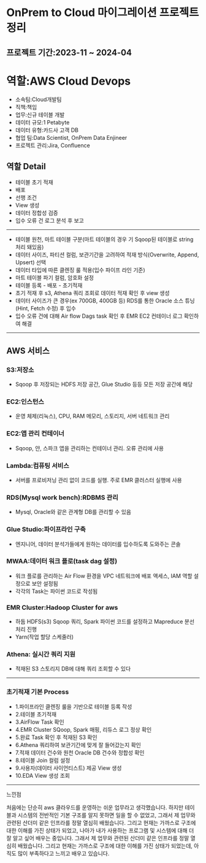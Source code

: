 # OnPrem to Cloud 마이그레이션 프로젝트 정리

## 프로젝트 기간:2023-11 ~ 2024-04

# 역할:AWS Cloud Devops
* 소속팀:Cloud개발팀
* 직책:책임
* 업무:신규 테이블 개발
* 데이터 규모:1 Petabyte
* 데이터 유형:카드사 고객 DB
* 협업 팀:Data Scientist, OnPrem Data Enjineer
* 프로젝트 관리:Jira, Confluence


## 역할 Detail

* 테이블 초기 적재
* 배포
* 선행 조건
* View 생성
* 데이터 정합성 검증
* 입수 오류 건 로그 분석 후 보고
----------------------------------------------------------------------------------------------------
* 테이블 원천, 마트 테이블 구분(마트 테이블의 경우 기 Sqoop된 테이블로 string 처리 돼있음)
* 데이터 사이즈, 파티션 컬럼, 보관기간을 고려하여 적재 방식(Overwrite, Append, Upsert) 선택
* 데이터 타입에 따른 클렌징 룰 적용(입수 파이프 라인 기준)
* 마트 테이블 파기 컬럼, 암호화 설정
* 테이블 등록 - 배포 - 초기적재
* 초기 적재 후 s3, Athena 쿼리 조회로 데이터 적재 확인 후 view 생성
* 데이터 사이즈가 큰 경우(ex 700GB, 400GB 등) RDS를 통한 Oracle 소스 튜닝(Hint, Fetch 수정) 후 입수
* 입수 오류 건에 대해 Air flow Dags task 확인 후 EMR EC2 컨테이너 로그 확인하여 해결

----------------------------------------------------------------------------------------------------

## AWS 서비스

### S3:저장소
- Sqoop 후 저장되는 HDFS 저장 공간, Glue Studio 등등 모든 저장 공간에 해당 
### EC2:인스턴스
- 운영 체제(리눅스), CPU, RAM 메모리, 스토리지, 서버 네트워크 관리
### EC2:앱 관리 컨테이너
- Sqoop, 얀, 스파크 앱을 관리하는 컨테이너 관리. 오류 관리에 사용
### Lambda:컴퓨팅 서비스
- 서버를 프로비저닝 관리 없이 코드를 실행. 주로 EMR 클러스터 실행에 사용
### RDS(Mysql work bench):RDBMS 관리 
- Mysql, Oracle와 같은 관계형 DB를 관리할 수 있음 
### Glue Studio:파이프라인 구축
- 엔지니어, 데이터 분석가들에게 원하는 데이터를 입수하도록 도와주는 콘솔
### MWAA:데이터 워크 플로(task dag 설정)
- 워크 플로를 관리하는 Air Flow 환경을 VPC 네트워크에 배포 액세스, IAM 역할 설정으로 보안 설정됨
- 각각의 Task는 파이썬 코드로 작성됨
### EMR Cluster:Hadoop Cluster for aws
- 하둡 HDFS(s3) Sqoop 쿼리, Spark 파이썬 코드를 설정하고 Mapreduce 분선 처리 진행
- Yarn(작업 할당 스케줄러)
### Athena: 실시간 쿼리 지원
- 적재된 S3 스토리지 DB에 대해 쿼리 조회할 수 있다

----------------------------------------------------------------------------------------------------

### 초기적재 기본 Process

- 1.파이프라인 클렌징 룰을 기반으로 테이블 등록 작성
- 2.테이블 초기적재
- 3.AirFlow Task 확인
- 4.EMR Cluster SQoop, Spark 매핑, 리듀스 로그 정상 확인
- 5.완료 Task 확인 후 적재된 S3 확인
- 6.Athena 쿼리하여 보관기간에 맞게 잘 들어갔는지 확인
- 7.적재 데이터 건수와 원천 Oracle DB 건수와 정합성 확인
- 8.테이블 Join 컬럼 설정
- 9.사용자(데이터 사이언티스트) 제공 View 생성
- 10.EDA View 생성 조회

----------------------------------------------------------------------------------------------------


느낀점

처음에는 단순히 aws 클라우드를 운영하는 쉬운 업무라고 생각했습니다. 하지만 테이블과 시스템의 전반적인 기본 구조를 알지 못하면 일을 할 수 없었고,
그래서 제 업무와 관련된 산더미 같은 인프라를 정말 열심히 배웠습니다. 그리고 현재는 가까스로 구조에 대한 이해를 가진 상태가 되었고, 나아가 
내가 사용하는 프로그램 및 시스템에 대해 더 잘 알고 싶어 배우는 중입니다. 
그래서 제 업무와 관련된 산더미 같은 인프라를 정말 열심히 배웠습니다. 그리고 현재는 가까스로 구조에 대한 이해를 가진 상태가 되었는데, 아직도 많이
부족하다고 느끼고 배우고 있습니다.







